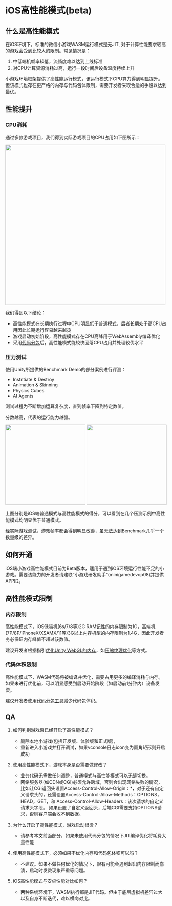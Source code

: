 # iOS高性能模式(beta)

## 什么是高性能模式
在iOS环境下，标准的微信小游戏WASM运行模式是无JIT, 对于计算性能要求较高的游戏会受到比较大的限制。常见情况是：
1. 中低端机帧率较低，流畅度难以达到上线标准
2. 对CPU计算资源消耗过高，运行一段时间后设备温度持续上升

小游戏环境框架提供了高性能运行模式，该运行模式下CPU算力得到明显提升。但该模式也存在更严格的内存与代码包体限制，需要开发者采取合适的手段以达到最优。

## 性能提升
### CPU消耗
通过多款游戏项目，我们得到实际游戏项目的CPU占用如下图所示：

<image src='../image/iosoptimization3.png' width="500"/>

我们得到以下结论：
- 高性能模式在长期执行过程中CPU明显低于普通模式，后者长期处于高CPU占用因此长期运行容易越来越烫
- 游戏启动初始阶段，高性能模式存在CPU高峰用于WebAssembly编译优化
- 采用[代码分包](WasmSplit.md)后，高性能模式能较快回落CPU占用并处理较优水平

### 压力测试
使用Unity所提供的Benchmark Demo的部分案例进行评测：
- Instntiate & Destroy
- Animation & Skinning
- Physics Cubes
- AI Agents 

测试过程为不断增加运算复杂度，直到帧率下降到特定数值。

分数越高，代表的运行能力越强。

<image src='../image/iosoptimization1.png' width="250"/>
<image src='../image/iosoptimization2.png' width="250"/>

上图分别是iOS端普通模式与高性能模式的得分，可以看到在几个压测示例中高性能模式均明显优于普通模式。

经实际游戏测试，游戏帧率都会得到明显改善，虽无法达到Benchmark几乎一个数量级的差异。

## 如何开通

iOS端小游戏高性能模式目前为Beta版本，适用于遇到iOS环境运行性能不足的小游戏。需要该能力的开发者请建联”小游戏研发助手“(minigamedevop08)并提供APPID。

## 高性能模式限制
### 内存限制
高性能模式下，iOS低端机(6s/7/8等)2G RAM记性的内存限制为1G，高端机(7P/8P/iPhoneX/XSAMX/11等)3G以上内存机型的内存限制为1.4G，因此开发者务必保证内存峰值不超过该数值。

建议开发者根据指引[优化Unity WebGL的内存](OptimizationMemory.md)，如[压缩纹理优化](CompressedTexture.md)等方式。

### 代码体积限制
高性能模式下，WASM代码将被编译并优化，需要占用更多的编译消耗与内存。如果未进行优化前，可以明显感受到启动开始阶段（如启动前1分钟内）设备发烫。

建议开发者使用[代码分包工具](WasmSplit.md)减少代码包体积。

## QA
1. 如何判别游戏否已经开启了高性能模式？
   - 删除本地小游戏(包括开发版、体验版和正式版)，
   - 重新进入小游戏并打开调试，如果vconsole日志icon变为圆角矩形则开启成功
   
2. 使用高性能模式下，游戏本身是否需要做修改？  
   - 业务代码无需做任何调整，普通模式与高性能模式可以无缝切换。
   - 网络服务器(如CDN或CGI)必须允许跨域，否则会出现网络失败的情况，比如让CGI返回头设置Access-Control-Allow-Origin：*，对于还有自定义请求头的，还需设置Access-Control-Allow-Methods：OPTIONS，HEAD，GET，和 Access-Control-Allow-Headers：该次请求的自定义请求头字段。
   如果设置了自定义返回头，后端CGI需要支持OPTIONS请求，否则客户端会收不到数据。

3. 为什么开启了高性能模式，游戏启动很烫？
   - 请参考本文前面部分，如果未使用代码分包的情况下JIT编译优化将耗费大量性能

4. 使用高性能模式下，必须如果不优化内存和代码包体积可以吗？
   - 不建议。如果不做任何优化的情况下，很有可能会遇到超出内存限制而崩溃，启动时发烫现象严重等问题。

5. iOS高性能模式与安卓性能对比如何？
   - 两种系统环境下，WASM执行都是JIT代码。但由于底层虚拟机差异过大以及自身不断迭代，难以横向对比。
